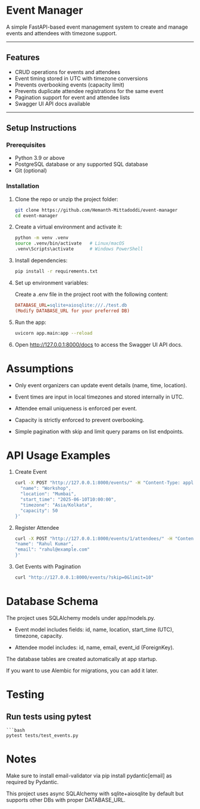 # Event Manager

A simple FastAPI-based event management system to create and manage events and attendees with timezone support.

---

## Features

- CRUD operations for events and attendees
- Event timing stored in UTC with timezone conversions
- Prevents overbooking events (capacity limit)
- Prevents duplicate attendee registrations for the same event
- Pagination support for event and attendee lists
- Swagger UI API docs available

---

## Setup Instructions

### Prerequisites

- Python 3.9 or above
- PostgreSQL database or any supported SQL database
- Git (optional)

### Installation

1. Clone the repo or unzip the project folder:

   ```bash
   git clone https://github.com/Hemanth-Mittadoddi/event-manager
   cd event-manager
2. Create a virtual environment and activate it:

    ```bash
    python -m venv .venv
    source .venv/bin/activate   # Linux/macOS
    .venv\Scripts\activate      # Windows PowerShell
3. Install dependencies:

    ```bash
    pip install -r requirements.txt
4. Set up environment variables:

    Create a .env file in the project root with the following content:

    ```ini
    DATABASE_URL=sqlite+aiosqlite:///./test.db
    (Modify DATABASE_URL for your preferred DB)

5. Run the app:

    ```bash
    uvicorn app.main:app --reload
6. Open http://127.0.0.1:8000/docs to access the Swagger UI API docs.

# Assumptions

- Only event organizers can update event details (name, time, location).

- Event times are input in local timezones and stored internally in UTC.

- Attendee email uniqueness is enforced per event.

- Capacity is strictly enforced to prevent overbooking.

- Simple pagination with skip and limit query params on list endpoints.

# API Usage Examples
1. Create Event

    ```bash
    curl -X POST "http://127.0.0.1:8000/events/" -H "Content-Type: application/json" -d '{
      "name": "Workshop",
      "location": "Mumbai",
      "start_time": "2025-06-10T10:00:00",
      "timezone": "Asia/Kolkata",
      "capacity": 50
    }'

2. Register Attendee

    ```bash
    curl -X POST "http://127.0.0.1:8000/events/1/attendees/" -H "Content-Type: application/json" -d '{
    "name": "Rahul Kumar",
    "email": "rahul@example.com"
    }'


3. Get Events with Pagination
    ```bash
    curl "http://127.0.0.1:8000/events/?skip=0&limit=10"
# Database Schema
The project uses SQLAlchemy models under app/models.py.

- Event model includes fields: id, name, location, start_time (UTC), timezone, capacity.

- Attendee model includes: id, name, email, event_id (ForeignKey).

The database tables are created automatically at app startup.

If you want to use Alembic for migrations, you can add it later.

# Testing
## Run tests using pytest
    ```bash
    pytest tests/test_events.py

# Notes

Make sure to install email-validator via pip install pydantic[email] as required by Pydantic.

This project uses async SQLAlchemy with sqlite+aiosqlite by default but supports other DBs with proper DATABASE_URL.

